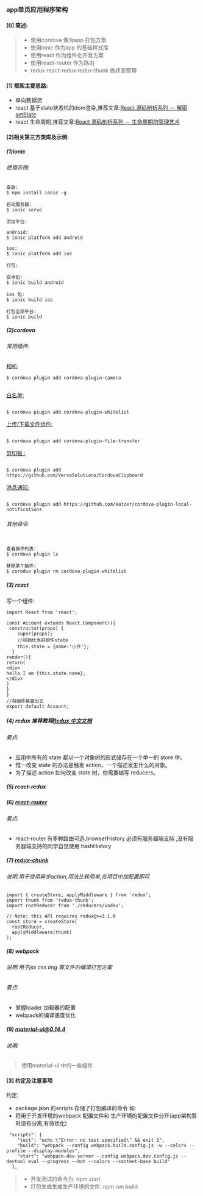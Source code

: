 ###  app单页应用程序架构
#### [0] 简述:
> * 使用cordova 做为app 打包方案
> * 使用ionic 作为app 的基础样式库 
> * 使用react 作为组件化开发方案 
> * 使用react-router 作为路由
> * redux react-redux redux-thunk 做状态管理

#### [1] 框架主要思路:

- 单向数据流
- react 基于state状态机的dom渲染,推荐文章:[React 源码剖析系列 － 解密 setState](https://zhuanlan.zhihu.com/p/20328570?refer=purerender)
- react 生命周期,推荐文章:[React 源码剖析系列 － 生命周期的管理艺术](https://zhuanlan.zhihu.com/p/20312691?refer=purerender)

#### [2]相关第三方类库及示例:
##### (1)ionic 
###### 使用示例:
```
安装:
$ npm install ionic -g 

启动服务器:
$ ionic serve

添加平台:

android:
$ ionic platform add android

ios:
$ ionic platform add ios

打包:

安卓包:
$ ionic build android

ios 包:
$ ionic build ios

打包全部平台:
$ ionic build 
```
##### (2)cordova

###### 常用插件:

[相机](https://www.npmjs.com/package/cordova-plugin-camera):
```
$ cordova plugin add cordova-plugin-camera


```
[白名单:](https://www.npmjs.com/package/cordova-plugin-whitelist)

```

$ cordova piugin add cordova-plugin-whitelist

```

[上传/下载文件组件:]()

```

$ cordova plugin add cordova-plugin-file-transfer

```

[剪切板 :]()
```

$ cordova plugin add https://github.com/VersoSolutions/CordovaClipboard

```

[消息通知:]()
```

$ cordova plugin add https://github.com/katzer/cordova-plugin-local-notifications

```
###### 其他命令

```

查看插件列表:
$ cordova plugin ls

移除某个插件:
$ corodva plugin rm cordova-plugin-whitelist

```
##### (3) react

写一个组件:
```
import React from 'react';

const Account extends React.Component(){
 constructor(props) {
    super(props);
    //初始化当前组件state
    this.state = {name:'小齐'};
  }
render(){
return(
<div>
hello I am {this.state.name};
</div>
)
}
}
//将组件暴露出去
export default Account;
```
##### (4) redux 推荐教程[Redux 中文文档](http://cn.redux.js.org/index.html)
###### 要点:
- 应用中所有的 state 都以一个对象树的形式储存在一个单一的 store 中。
- 惟一改变 state 的办法是触发 action，一个描述发生什么的对象。
- 为了描述 action 如何改变 state 树，你需要编写 reducers。

##### (5) react-redux
##### (6) [react-router](https://github.com/reactjs/react-router)
###### 要点:
- react-router 有多种路由可选,browserHistory 必须有服务器端支持 ,没有服务器端支持的同学自觉使用 hashHistory

##### (7) [redux-chunk](https://github.com/gaearon/redux-thunk)
###### 说明:用于使用异步action,用法比较简单,在项目中加配置即可

```
import { createStore, applyMiddleware } from 'redux';
import thunk from 'redux-thunk';
import rootReducer from './reducers/index';

// Note: this API requires redux@>=3.1.0
const store = createStore(
  rootReducer,
  applyMiddleware(thunk)
);

```


##### (8) webpack
###### 说明:用于jsx css img 等文件的编译打包方案
###### 要点:
- 掌握loader 加载器的配置  
- webpack的编译速度优化 
##### (9) [material-ui@0.14.4](http://www.material-ui.com/v0.14.4/)
###### 说明:
> 使用material-ui 中的一些组件
#### [3] 约定及注意事项
约定:
- package.json 的scripts 存储了打包编译的命令 如:
- 将用于开发环境的webpack 配置文件和 生产环境的配置文件分开(app架构暂时没有分离,有待优化)
```
 "scripts": {
    "test": "echo \"Error: no test specified\" && exit 1",
    "build": "webpack --config webpack.build.config.js -w --colors --profile --display-modules",
    "start": "webpack-dev-server --config webpack.dev.config.js --devtool eval --progress --hot --colors --content-base build"
  },

```
> *  开发测试的命令为: npm start
> *  打包生成生成生产环境的文件: npm run build
